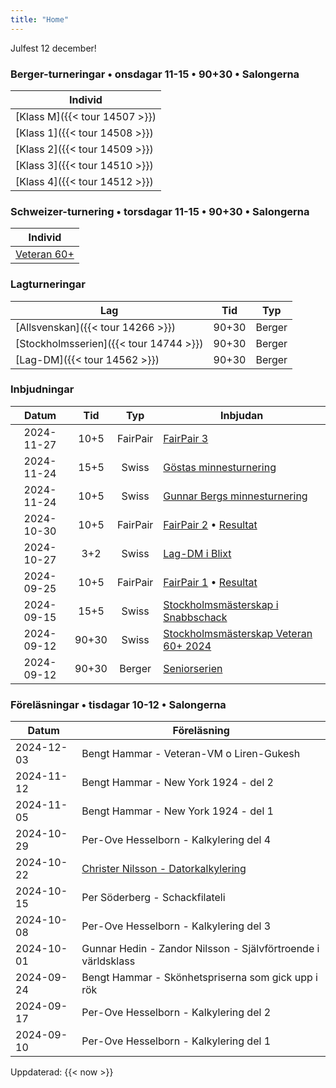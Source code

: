 ```yaml
---
title: "Home"
---
```


<red>Julfest 12 december!</red>

### Berger-turneringar • onsdagar 11-15 • 90+30 • Salongerna

|Individ|
|-|
|[Klass M]({{< tour 14507 >}})|
|[Klass 1]({{< tour 14508 >}})|
|[Klass 2]({{< tour 14509 >}})|
|[Klass 3]({{< tour 14510 >}})|
|[Klass 4]({{< tour 14512 >}})|

### Schweizer-turnering • torsdagar 11-15 • 90+30 • Salongerna

|Individ|
|-|
|[Veteran 60+](https://chess-results.com/tnr990477.aspx?lan=6)|

### Lagturneringar

|Lag|Tid|Typ|
|-|:-:|:-:|
|[Allsvenskan]({{< tour 14266 >}})|90+30|Berger|
|[Stockholmsserien]({{< tour 14744 >}})|90+30|Berger|
|[Lag-DM]({{< tour 14562 >}})|90+30|Berger|

### Inbjudningar

|Datum|Tid|Typ|Inbjudan|
|:-:|:-:|:-:|-|
|<new>2024-11-27|10+5|FairPair|[FairPair 3](kalender/fairpair-inbjudan-3.pdf)|
|2024-11-24|15+5|Swiss|[Göstas minnesturnering](https://www.seniorschackstockholm.se/htmfiler/Inbjudan_Gostas_minnesturnering_2024.pdf)|
|2024-11-24|10+5|Swiss|[Gunnar Bergs minnesturnering](https://www.seniorschackstockholm.se/htmfiler/Inbjudan_Gunnar_Bergs_Minnesturnering_2024.pdf)|
|2024-10-30|10+5|FairPair|[FairPair 2](https://www.seniorschackstockholm.se/htmfiler/FairPair_Inbjudan_2.pdf) • [Resultat](kalender/2024-10-30.pdf)|
|2024-10-27|3+2|Swiss|[Lag-DM i Blixt](https://www.stockholmsschack.se/wp-content/uploads/2024/07/Inbjudan_Lag_DM_blixt_2024.pdf)|
|2024-09-25|10+5|FairPair|[FairPair 1](kalender/fairpair-inbjudan-1.txt) • [Resultat](kalender/fairpair-resultat-1.png)|
|2024-09-15|15+5|Swiss|[Stockholmsmästerskap i Snabbschack](https://www.stockholmsschack.se/wp-content/uploads024/07/Inbjudan_Stockholmsmasterskapet_i_Snabbschack_2024.pdf)|
|2024-09-12|90+30|Swiss|[Stockholmsmästerskap Veteran 60+ 2024](https://www.seniorschackstockholm.se/htmfiler/Inbjudan_SthMVet60+_2024.pdf)|
|2024-09-12|90+30|Berger|[Seniorserien](https://www.seniorschackstockholm.se/htmfiler/Inbjudan_seniorserien_h%C3%B6sten_2024.pdf)|

### Föreläsningar • tisdagar 10-12 • Salongerna

|Datum|Föreläsning|
|-|-|
|<new>2024-12-03|Bengt Hammar - Veteran-VM o Liren-Gukesh|
|2024-11-12|Bengt Hammar - New York 1924 - del 2|
|2024-11-05|Bengt Hammar - New York 1924 - del 1|
|2024-10-29|Per-Ove Hesselborn - Kalkylering del 4|
|2024-10-22|[Christer Nilsson - Datorkalkylering](klubben/medlemmar/christer-nilsson/datorkalkylering/)|
|2024-10-15|Per Söderberg - Schackfilateli|
|2024-10-08|Per-Ove Hesselborn - Kalkylering del 3|
|2024-10-01|Gunnar Hedin - Zandor Nilsson - Självförtroende i världsklass|
|2024-09-24|Bengt Hammar - Skönhetspriserna som gick upp i rök|
|2024-09-17|Per-Ove Hesselborn - Kalkylering del 2|
|2024-09-10|Per-Ove Hesselborn - Kalkylering del 1|

<old>Uppdaterad: {{< now >}} </old>

<!-- ### Turnering: [SrS Klass 2](https://www.seniorschackstockholm.se/htmfiler/Inbjudan_seniorserien_h%C3%B6sten_2024.pdf) • [Resultat](https://member.schack.se/ShowTournamentServlet?id=14509) -->

<!-- <iframe src="https://member.schack.se/ShowTournamentServlet?id=14509" title="description" width=1020 height=600></iframe> -->

<!-- |Datum|Rond|Bord|Färg|Motståndare|Res|
|:-:|:-:|:-:|:-:|-|:-:|
|<old>2024-09-04|<old>1|<old>2|<old>V|<old>1603 Anders Franzén|<old>½|
|<old>2024-09-11|<old>2|<old>3|<old>S|<old>1607 Lars-Ivar Juntti|<old>0|
|<old>2024-09-18|<old>3|<old>4|<old>V|<old>1595 Leif Hållstedt|<old>0|
|<old>2024-10-02|<old>4|<old>5|<old>S|<old>1630 Heinz Schmidt|<old>½|
|<old>2024-10-09|<old>5|<old>6|<old>V|<old>w.o.|<old>0|
|<old>2024-10-16|<old>6|<old>5|<old>V|<old>1585 Jouko Liistamo|<old>1|
|<old>2024-10-23|<old>7|<old>4|<old>S|<old>1624 Maria Elkan|<old>1|
|<old>2024-11-06|<old>8|<old>3|<old>V|<old>1637 Miroljub Zivic|<old>1|
|<old>2024-11-13|<old>9|<old>2|<old>S|<old>1619 Jonas Hök|<old>1|
|<old>2024-11-20|<old>10|<old>1|<old>V|<old>1612 Bo Steiner|<old>0|
|2024-12-04|11|1|S|1619 Arne Höök|0 w.o| -->

<!-- ### Turnering: [SrS Veteran](https://www.seniorschackstockholm.se/htmfiler/Inbjudan_SthMVet60+_2024.pdf) • [Resultat](https://chess-results.com/tnr990477.aspx?lan=6&art=4)

<iframe src="https://chess-results.com/tnr990477.aspx?lan=6&art=3" title="description" width=1020 height=600></iframe> -->

<!-- Datum|Rond|Bord|Färg|Motståndare|Res|
|:-:|:-:|:-:|:-:|-|:-:|
|<old>2024-09-12|<old>1|<old>19|<old>S|<old>1866 Sven-Åke Karlsson|<old>0|
|<old>2024-09-19|<old>2|<old>17|<old>V|<old>1779 Lars Ring|<old>0|
|<old>2024-10-03|<old>3|<old>22|<old>S|<old>1474 Vida Radon|<old>1|
|<old>2024-10-10|<old>4|<old>14|<old>V|<old>1823 Magnus Karlsson|<old>½|
|<old>2024-10-17|<old>5|<old>17|<old>S|<old>1691 Dick Öhman|<old>½|
|<old>2024-10-24|<old>6|<old>15|<old>V|<old>1674 Lars-Erik Åberg|<old>0|
|<old>2024-11-07|<old>7|<old>19|<old>S|<old>1560 Atos Gordh|<old>1|
|<old>2024-11-14|<old>8|<old>13|<old>V|<old>1795 Onni Aikio|<old>0|
|<old>2024-11-21|<old>9|<old>18|<old>V|<old>1713 Lars Johansson|<old>1|
|2024-12-05|10||||| -->

